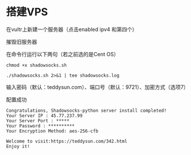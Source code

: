 # 搭建VPS

在vultr上新建一个服务器（点击enabled ipv4 和第四个）

摧毁旧服务器

在命令行运行以下两句（若之前选的是Cent OS）

    chmod +x shadowsocks.sh
    
    ./shadowsocks.sh 2>&1 | tee shadowsocks.log

输入密码（默认：teddysun.com）、端口号（默认：9721）、加密方式（选项7）

配置成功

    Congratulations, Shadowsocks-python server install completed!
    Your Server IP : 45.77.237.99
    Your Server Port : *****
    Your Password : **********
    Your Encryption Method: aes-256-cfb
    
    Welcome to visit:https://teddysun.com/342.html
    Enjoy it!

